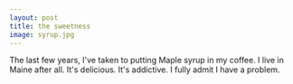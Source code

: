 ```yaml
---
layout: post
title: the sweetness
image: syrup.jpg
---
```


The last few years, I've taken to putting Maple syrup in my coffee. I live in
Maine after all. It's delicious. It's addictive. I fully admit I have a problem.
